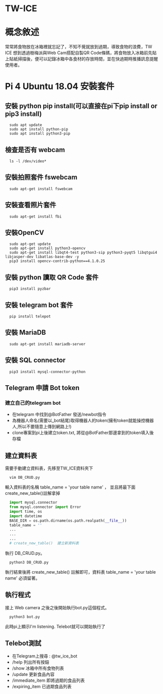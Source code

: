 # TW-ICE 
# 概念敘述
常常將食物放在冰箱裡就忘記了，不知不覺就放到過期，導致食物的浪費，TW ICE 想到透過樹梅派與Web Cam搭配自製QR Code條碼，將食物放入冰箱前先貼上貼紙掃描後，便可以記錄冰箱中各食材的存放時間，並在快過期時推播訊息提醒使用者。
# Pi 4 Ubuntu 18.04 安裝套件
## 安裝 python pip install(可以直接在pi下pip install or pip3 install)
```shell
  sudo apt update
  sudo apt install python-pip
  sudo apt install python3-pip
```
## 檢查是否有 webcam
```shell
  ls -l /dev/video*
```
## 安裝拍照套件 fswebcam
```shell
  sudo apt-get install fswebcam
```
## 安裝查看照片套件
```shell
  sudo apt-get install fbi
```
## 安裝OpenCV
```shell
  sudo apt-get update
  sudo apt-get install python3-opencv
  sudo apt-get install libqt4-test python3-sip python3-pyqt5 libqtgui4 libjasper-dev libatlas-base-dev -y
  pip3 install opencv-contrib-python==4.1.0.25
```
## 安裝 python 讀取 QR Code 套件
```shell
  pip3 install pyzbar
```
## 安裝 telegram bot 套件
```shell
  pip install telepot
```
## 安裝 MariaDB
```shell
  sudo apt-get install mariadb-server
```
## 安裝 SQL connector
```shell
  pip3 install mysql-connector-python
```
## Telegram 申請 Bot token
### 建立自己的telegram bot
- 在telegram 中找到@BotFather 發送/newbot指令
- 為機器人命名(需要以_bot結尾)取得機器人的token(擁有token就能操控機器人,所以不要隨意上傳到網路上!)
- clone專案到pi上後建立token.txt, 將從@BotFather那邊拿到的token填入後存檔

## 建立資料表
需要手動建立資料表，先移至TW_ICE資料夾下
```shell
  vim DB_CRUD.py
```
輸入資料表的名稱 table_name = 'your table name' ， 並且將最下面create_new_table()註解拿掉
```python
  import mysql.connector
  from mysql.connector import Error
  import time, os
  import datetime
  BASE_DIR = os.path.dirname(os.path.realpath(__file__))
  table_name = ''
  ...
  ...
  ...
  # create_new_table()  建立新資料表
```
執行 DB_CRUD.py。
```shell
  python3 DB_CRUD.py
```
執行結束後將 create_new_table() 註解即可，資料表 table_name = 'your table name' 必須留著。
## 執行程式
接上 Web camera 之後之後開始執行bot.py這個程式。
```shell
  python3 bot.py
```
此時pi上顯示I'm listening. Telebot就可以開始執行了
## Telebot測試
- 在Telegram上搜尋 : @tw_ice_bot
- /help 列出所有按鈕
- /show 冰箱中所有食物列表
- /update 更新食品內容
- /immediate_item 即將過期的食品列表
- /expiring_item 已過期食品列表
